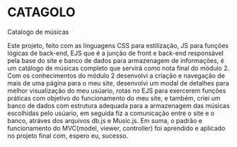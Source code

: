 # CATAGOLO
Catalogo de músicas

Este projeto, feito com as linguagens CSS para estilização, JS para funções lógicas de back-end, EJS que é a junção de front e back-end responsável pela base do site e banco de dados para armazenagem de informações, é um catálogo de músicas completo que servirá como nota final do módulo 2. Com os conhecimentos do módulo 2 desenvolvi a criação e navegação de mais de uma página para o meu site, desenvolvi um modal de detalhes para melhor visualização do meu usúario, rotas no EJS para exercerem funções práticas com objetivo do funcionamento do meu site, e também, criei um banco de dados com estrutura adequada para a armazenagem das músicas escolhidas pelo usúario, em seguida fiz a comunicação entre o site e o banco, atráves dos arquivos db.js e Music.js. Em suma, o padrão e funcionamento do MVC(model, viewer, controller) foi aprendido e aplicado no projeto final com, espero eu, sucesso.